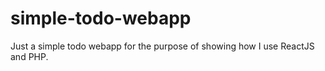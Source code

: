 # simple-todo-webapp
Just a simple todo webapp for the purpose of showing how I use ReactJS and PHP.
